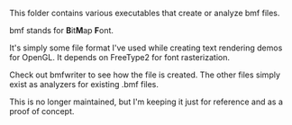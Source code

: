 This folder contains various executables that create or analyze bmf files.

bmf stands for **B**it**M**ap **F**ont.

It's simply some file format I've used while creating text rendering demos for OpenGL. It depends on FreeType2 for font rasterization.

Check out bmfwriter to see how the file is created. The other files simply exist as analyzers for existing .bmf files.

This is no longer maintained, but I'm keeping it just for reference and as a proof of concept.
